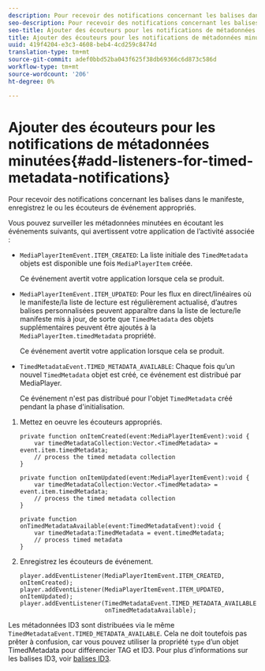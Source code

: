 ```yaml
---
description: Pour recevoir des notifications concernant les balises dans le manifeste, enregistrez le ou les écouteurs de événement appropriés.
seo-description: Pour recevoir des notifications concernant les balises dans le manifeste, enregistrez le ou les écouteurs de événement appropriés.
seo-title: Ajouter des écouteurs pour les notifications de métadonnées minutées
title: Ajouter des écouteurs pour les notifications de métadonnées minutées
uuid: 419f4204-e3c3-4608-beb4-4cd259c8474d
translation-type: tm+mt
source-git-commit: adef0bbd52ba043f625f38db69366c6d873c586d
workflow-type: tm+mt
source-wordcount: '206'
ht-degree: 0%

---
```



# Ajouter des écouteurs pour les notifications de métadonnées minutées{#add-listeners-for-timed-metadata-notifications}

Pour recevoir des notifications concernant les balises dans le manifeste, enregistrez le ou les écouteurs de événement appropriés.

Vous pouvez surveiller les métadonnées minutées en écoutant les événements suivants, qui avertissent votre application de l’activité associée :

* `MediaPlayerItemEvent.ITEM_CREATED`: La liste initiale des  `TimedMetadata` objets est disponible une fois  `MediaPlayerItem` créée.

   Ce événement avertit votre application lorsque cela se produit.

* `MediaPlayerItemEvent.ITEM_UPDATED`: Pour les flux en direct/linéaires où le manifeste/la liste de lecture est régulièrement actualisé, d’autres balises personnalisées peuvent apparaître dans la liste de lecture/le manifeste mis à jour, de sorte que  `TimedMetadata` des objets supplémentaires peuvent être ajoutés à la  `MediaPlayerItem.timedMetadata` propriété.

   Ce événement avertit votre application lorsque cela se produit.

* `TimedMetadataEvent.TIMED_METADATA_AVAILABLE`: Chaque fois qu’un nouvel  `TimedMetadata` objet est créé, ce événement est distribué par MediaPlayer.

   Ce événement n&#39;est pas distribué pour l&#39;objet `TimedMetadata` créé pendant la phase d&#39;initialisation.

1. Mettez en oeuvre les écouteurs appropriés.

   ```
   private function onItemCreated(event:MediaPlayerItemEvent):void { 
       var timedMetadataCollection:Vector.<TimedMetadata> = event.item.timedMetadata; 
       // process the timed metadata collection 
   } 
   
   private function onItemUpdated(event:MediaPlayerItemEvent):void { 
       var timedMetadataCollection:Vector.<TimedMetadata> = event.item.timedMetadata; 
       // process the timed metadata collection 
   } 
   
   private function onTimedMetadataAvailable(event:TimedMetadataEvent):void { 
       var timedMetadata:TimedMetadata = event.timedMetadata; 
       // process timed metadata 
   }
   ```

1. Enregistrez les écouteurs de événement.

   ```
   player.addEventListener(MediaPlayerItemEvent.ITEM_CREATED, onItemCreated); 
   player.addEventListener(MediaPlayerItemEvent.ITEM_UPDATED, onItemUpdated); 
   player.addEventListener(TimedMetadataEvent.TIMED_METADATA_AVAILABLE,  
                           onTimedMetadataAvailable);
   ```

Les métadonnées ID3 sont distribuées via le même `TimedMetadataEvent.TIMED_METADATA_AVAILABLE`. Cela ne doit toutefois pas prêter à confusion, car vous pouvez utiliser la propriété `type` d’un objet TimedMetadata pour différencier TAG et ID3. Pour plus d’informations sur les balises ID3, voir [balises ID3](../../../tvsdk-1.4-for-desktop-hls/r-psdk-dhls-1.4-notification-system/notification-system/t-psdk-dhls-1.4-id3-metadata-retrieve.md).